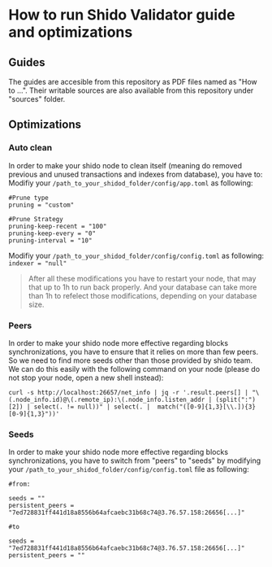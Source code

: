 # How to run Shido Validator guide and optimizations

## Guides

The guides are accesible from this repository as PDF files named as "How to ...".
Their writable sources are also available from this repository under "sources" folder.

## Optimizations

### Auto clean
In order to make your shido node to clean itself (meaning do removed previous and unused transactions and indexes from database), you have to:
Modifiy your `/path_to_your_shidod_folder/config/app.toml` as following:

```
#Prune type
pruning = "custom"

#Prune Strategy
pruning-keep-recent = "100"
pruning-keep-every = "0"
pruning-interval = "10"

```
Modifiy your `/path_to_your_shidod_folder/config/config.toml` as following:
``` indexer = "null" ```

> After all these modifications you have to restart your node, that may that up to 1h to run back properly.
> And your database can take more than 1h to refelect those modifications, depending on your database size.

### Peers

In order to make your shido node more effective regarding blocks synchronizations, you have to ensure that it relies on more than few peers.
So we need to find more seeds other than those provided by shido team.
We can do this easily with the following command on your node (please do not stop your node, open a new shell instead):

```
curl -s http://localhost:26657/net_info | jq -r '.result.peers[] | "\(.node_info.id)@\(.remote_ip):\(.node_info.listen_addr | (split(":")[2]) | select(. != null))" | select(. |  match("([0-9]{1,3}[\\.]){3}[0-9]{1,3}"))'

```

### Seeds

In order to make your shido node more effective regarding blocks synchronizations, you have to switch from "peers" to "seeds" by
modifying your `/path_to_your_shidod_folder/config/config.toml` file as following:

```
#from:

seeds = ""
persistent_peers = "7ed728831ff441d18a8556b64afcaebc31b68c74@3.76.57.158:26656[...]"

#to

seeds = "7ed728831ff441d18a8556b64afcaebc31b68c74@3.76.57.158:26656[...]"
persistent_peers = ""

```






